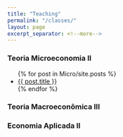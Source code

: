 ```yaml
---
title: "Teaching"
permalink: "/classes/"
layout: page
excerpt_separator: <!--more-->
---
```



### Teoria Microeconomia II

<ul>
  {% for post in Micro/site.posts %}
    <li>
      <a href="{{ post.url }}">{{ post.title }}</a>
    </li>
  {% endfor %}
</ul>


### Teoria Macroeconômica III


### Economia Aplicada II
